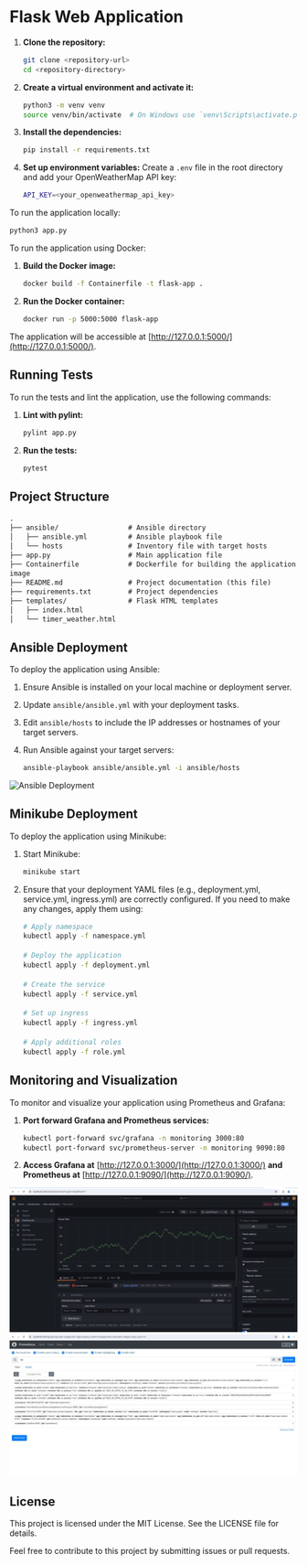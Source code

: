 
# Flask Web Application

1. **Clone the repository:**

   ```bash
   git clone <repository-url>
   cd <repository-directory>
   ```

2. **Create a virtual environment and activate it:**

   ```bash
   python3 -m venv venv
   source venv/bin/activate  # On Windows use `venv\Scripts\activate.ps1`
   ```

3. **Install the dependencies:**

   ```bash
   pip install -r requirements.txt
   ```

4. **Set up environment variables:** Create a `.env` file in the root directory and add your OpenWeatherMap API key:

   ```bash
   API_KEY=<your_openweathermap_api_key>
   ```

To run the application locally:

```bash
python3 app.py
```

To run the application using Docker:

1. **Build the Docker image:**

   ```bash
   docker build -f Containerfile -t flask-app .
   ```

2. **Run the Docker container:**

   ```bash
   docker run -p 5000:5000 flask-app
   ```

The application will be accessible at [http://127.0.0.1:5000/](http://127.0.0.1:5000/).

## Running Tests

To run the tests and lint the application, use the following commands:

1. **Lint with pylint:**

   ```bash
   pylint app.py
   ```

2. **Run the tests:**

   ```bash
   pytest
   ```

## Project Structure

```
.
├── ansible/                 # Ansible directory
│   ├── ansible.yml          # Ansible playbook file
│   └── hosts                # Inventory file with target hosts
├── app.py                   # Main application file
├── Containerfile            # Dockerfile for building the application image
├── README.md                # Project documentation (this file)
├── requirements.txt         # Project dependencies
├── templates/               # Flask HTML templates
│   ├── index.html
│   └── timer_weather.html
```

## Ansible Deployment

To deploy the application using Ansible:

1. Ensure Ansible is installed on your local machine or deployment server.
2. Update `ansible/ansible.yml` with your deployment tasks.
3. Edit `ansible/hosts` to include the IP addresses or hostnames of your target servers.
4. Run Ansible against your target servers:

   ```bash
   ansible-playbook ansible/ansible.yml -i ansible/hosts
   ```

![Ansible Deployment](photos/ansible.jpg)

## Minikube Deployment

To deploy the application using Minikube:

1. Start Minikube:

   ```bash
   minikube start
   ```

2. Ensure that your deployment YAML files (e.g., deployment.yml, service.yml, ingress.yml) are correctly configured. If you need to make any changes, apply them using:

   ```bash
   # Apply namespace
   kubectl apply -f namespace.yml

   # Deploy the application
   kubectl apply -f deployment.yml

   # Create the service
   kubectl apply -f service.yml

   # Set up ingress
   kubectl apply -f ingress.yml

   # Apply additional roles
   kubectl apply -f role.yml
   ```

## Monitoring and Visualization

To monitor and visualize your application using Prometheus and Grafana:

1. **Port forward Grafana and Prometheus services:**

   ```bash
   kubectl port-forward svc/grafana -n monitoring 3000:80
   kubectl port-forward svc/prometheus-server -n monitoring 9090:80
   ```

2. **Access Grafana at** [http://127.0.0.1:3000/](http://127.0.0.1:3000/) **and Prometheus at** [http://127.0.0.1:9090/](http://127.0.0.1:9090/).

![Grafana representation](photos/Grafana%20representation.jpeg)
![Prometheus representation](photos/Prometheus%20representation.jpeg)

## License

This project is licensed under the MIT License. See the LICENSE file for details.

Feel free to contribute to this project by submitting issues or pull requests.
